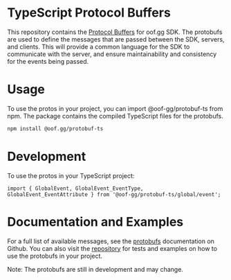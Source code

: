 # TypeScript Protocol Buffers
This repository contains the [Protocol Buffers](https://developers.google.com/protocol-buffers) for oof.gg SDK. The protobufs are used to define the messages that are passed between the SDK, servers, and clients. This will provide a common language for the SDK to communicate with the server, and ensure maintainability and consistency for the events being passed.

# Usage
To use the protos in your project, you can import @oof-gg/protobuf-ts from npm. The package contains the compiled TypeScript files for the protobufs.

```bash
npm install @oof.gg/protobuf-ts
```

# Development
To use the protos in your TypeScript project:
```
import { GlobalEvent, GlobalEvent_EventType, GlobalEvent_EventAttribute } from '@oof-gg/protobuf-ts/global/event';
```

# Documentation and Examples
For a full list of available messages, see the [protobufs](https://github.com/oof-gg/oof-protobufs/blob/main/generated/docs/docs.md) documentation on Github. You can also visit the [repository](https://github.com/oof-gg/oof-protobufs) for tests and examples on how to use the protobufs in your project.

Note: The protobufs are still in development and may change.